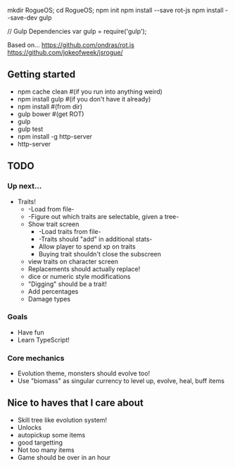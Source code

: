 mkdir RogueOS;
cd RogueOS;
npm init
npm install --save rot-js
npm install --save-dev gulp

// Gulp Dependencies
var gulp = require('gulp');

Based on...
https://github.com/ondras/rot.js
https://github.com/jokeofweek/jsrogue/

## Getting started
* npm cache clean #(if you run into anything weird)
* npm install gulp #(if you don't have it already)
* npm install #(from dir)
* gulp bower #(get ROT)
* gulp
* gulp test
* npm install -g http-server
* http-server

## TODO

### Up next...
* Traits!
  * -Load from file-
  * -Figure out which traits are selectable, given a tree-
  * Show trait screen
    * -Load traits from file-
    * -Traits should "add" in additional stats-
    * Allow player to spend xp on traits
    * Buying trait shouldn't close the subscreen
  * view traits on character screen
  * Replacements should actually replace!
  * dice or numeric style modifications
  * "Digging" should be a trait!
  * Add percentages
  * Damage types

### Goals
* Have fun
* Learn TypeScript!

### Core mechanics
* Evolution theme, monsters should evolve too!
* Use "biomass" as singular currency to level up, evolve, heal, buff items

## Nice to haves that I care about
* Skill tree like evolution system!
* Unlocks
* autopickup some items
* good targetting
* Not too many items
* Game should be over in an hour